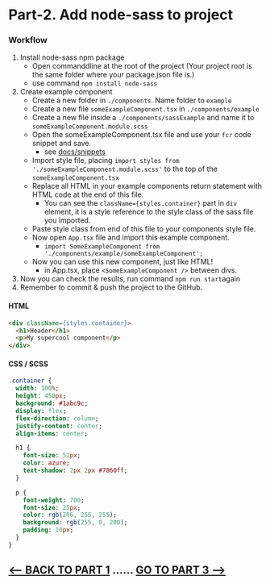 <h1>Part-2. Add node-sass to project</h3>

<h3>Workflow</h3>

1. Install node-sass npm package
    * Open commanddline at the root of the project (Your project root is the same folder where your package.json file is.)
    * use command ```npm install node-sass```
2. Create example component
    * Create a new folder in ``./components``. Name folder to ``example``
    * Create a new file ``someExampleComponent.tsx`` in ``./components/example``
    * Create a new file inside a ``./components/sassExample`` and name it to ``someExampleComponent.module.scss``
    * Open the someExampleComponent.tsx file and use your ``fcr`` code snippet and save.
        * see [docs/snippets](https://github.com/JoniRinta-Kahila/portfolioproject/blob/main/docs/snippets.md)
    * Import style file, placing ```import styles from './someExampleComponent.module.scss'``` to the top of the ``someExampleComponent.tsx``
    * Replace all HTML in your example components return statement with HTML code at the end of this file.
        * You can see the ```className={styles.container}``` part in ``div`` element, it is a style reference to the style class of the sass file you imported.
    * Paste style class from end of this file to your components style file.
    * Now open ``App.tsx`` file and import this example component.
        * ```import SomeExampleComponent from './components/example/someExampleComponent';```
    * Now you can use this new component, just like HTML!
        * in App.tsx, place ``<SomeExampleComponent />`` between divs.
3. Now you can check the results, run command ``npm run start``again
4. Remember to commit & push the project to the GitHub.
    
<h4>HTML</h4>

```html
<div className={styles.container}>
  <h1>Header</h1>
  <p>My supercool component</p>
</div>
```

<h4>CSS / SCSS</h4>

```sass
.container {
  width: 100%;
  height: 450px;
  background: #1abc9c;
  display: flex;
  flex-direction: column;
  justify-content: center;
  align-items: center;

  h1 {
    font-size: 52px;
    color: azure;
    text-shadow: 2px 2px #7860ff;
  }

  p {
    font-weight: 700;
    font-size: 25px;
    color: rgb(206, 255, 255);
    background: rgb(255, 0, 200);
    padding: 10px;
  }
}
```

## [<-- BACK TO PART 1](https://github.com/JoniRinta-Kahila/portfolioproject/blob/main/docs/README.md) ...... [GO TO PART 3 -->](https://github.com/JoniRinta-Kahila/portfolioproject/blob/main/docs/usestate.md)
